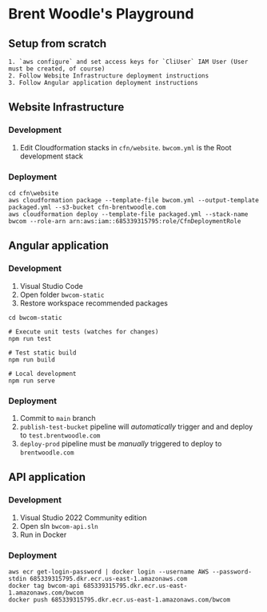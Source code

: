 # Brent Woodle's Playground
## Setup from scratch
```
1. `aws configure` and set access keys for `CliUser` IAM User (User must be created, of course)
2. Follow Website Infrastructure deployment instructions
3. Follow Angular application deployment instructions
```

## Website Infrastructure

### Development
1. Edit Cloudformation stacks in `cfn/website`. `bwcom.yml` is the Root development stack

### Deployment

```
cd cfn\website
aws cloudformation package --template-file bwcom.yml --output-template packaged.yml --s3-bucket cfn-brentwoodle.com
aws cloudformation deploy --template-file packaged.yml --stack-name bwcom --role-arn arn:aws:iam::685339315795:role/CfnDeploymentRole
```

## Angular application

### Development
1. Visual Studio Code
2. Open folder `bwcom-static`
3. Restore workspace recommended packages
```
cd bwcom-static

# Execute unit tests (watches for changes)
npm run test

# Test static build
npm run build

# Local development
npm run serve
```

### Deployment
1. Commit to `main` branch
2. `publish-test-bucket` pipeline will *automatically* trigger and and deploy to `test.brentwoodle.com`
3. `deploy-prod` pipeline must be *manually* triggered to deploy to `brentwoodle.com`

## API application

### Development
1. Visual Studio 2022 Community edition
2. Open sln `bwcom-api.sln`
3. Run in Docker

### Deployment
```
aws ecr get-login-password | docker login --username AWS --password-stdin 685339315795.dkr.ecr.us-east-1.amazonaws.com
docker tag bwcom-api 685339315795.dkr.ecr.us-east-1.amazonaws.com/bwcom
docker push 685339315795.dkr.ecr.us-east-1.amazonaws.com/bwcom
```